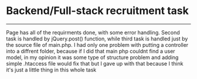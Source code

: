 # Backend/Full-stack recruitment task

----


Page has all of the requirments done, with some error handling. Second task is handled by jQuery.post() function, while third task is handled just by the source file of main.php.
I had only one problem with putting a controller into a diffrent folder, because if I did that main php couldnt find a user model, in my opinion it was some type of structure problem and adding simple .htaccess file would fix that but I gave up with that because I think it's just a little thing in this whole task 